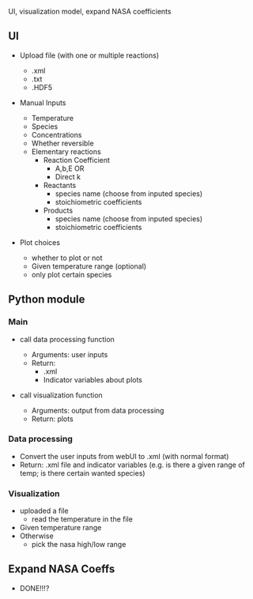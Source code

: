 UI, visualization model, expand NASA coefficients


## UI
- Upload file (with one or multiple reactions)
	- .xml
	- .txt
	- .HDF5
	
- Manual Inputs
	- Temperature
	- Species
	- Concentrations
	- Whether reversible
	- Elementary reactions
		- Reaction Coefficient
			- A,b,E OR
			- Direct k
		- Reactants
			- species name (choose from inputed species)
			-  stoichiometric coefficients
		- Products
			- species name (choose from inputed species)
			-  stoichiometric coefficients

- Plot choices
	- whether to plot or not 
	- Given temperature range (optional)
	- only plot certain species 


## Python module
### Main
- call data processing function
	- Arguments: user inputs
	- Return:
		- .xml
		- Indicator variables about plots
 
- call visualization function
	- Arguments: output from data processing
	- Return: plots
 
### Data processing
- Convert the user inputs from webUI to .xml (with normal format)
- Return: .xml file and indicator variables (e.g. is there a given range of temp; is there certain wanted species)


### Visualization
- uploaded a file
	- read the temperature in the file
- Given temperature range
- Otherwise
	-  pick the nasa high/low range

## Expand NASA Coeffs
- DONE!!!?
